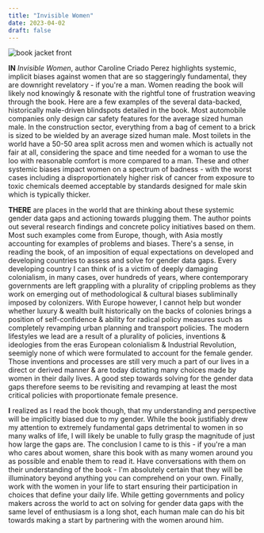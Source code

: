 ```yaml
---
title: "Invisible Women"
date: 2023-04-02
draft: false
---
```


![book jacket front](/invisible-women.jpg "paperback front cover. all copyrights rest with the author/publisher")

__IN__ _Invisible Women_, author Caroline Criado Perez highlights systemic, implicit biases against women that are so staggeringly fundamental, they are downright revelatory - if you're a man. Women reading the book will likely nod knowingly & resonate with the rightful tone of frustration weaving through the book. Here are a few examples of the several data-backed, historically male-driven blindspots detailed in the book. Most automobile companies only design car safety features for the average sized human male. In the construction sector, everything from a bag of cement to a brick is sized to be wielded by an average sized human male. Most toilets in the world have a 50-50 area split across men and women which is actually not fair at all, considering the space and time needed for a woman to use the loo with reasonable comfort is more compared to a man. These and other systemic biases impact women on a spectrum of badness - with the worst cases including a disproportionately higher risk of cancer from exposure to toxic chemicals deemed acceptable by standards designed for male skin which is typically thicker.

__THERE__ are places in the world that are thinking about these systemic gender data gaps and actioning towards plugging them. The author points out several research findings and concrete policy initiatives based on them. Most such examples come from Europe, though, with Asia mostly accounting for examples of problems and biases. There's a sense, in reading the book, of an imposition of equal expectations on developed and developing countries to assess and solve for gender data gaps. Every developing country I can think of is a victim of deeply damaging colonialism, in many cases, over hundreds of years, where contemporary governments are left grappling with a plurality of crippling problems as they work on emerging out of methodological & cultural biases subliminally imposed by colonizers. With Europe however, I cannot help but wonder whether luxury & wealth built historically on the backs of colonies brings a position of self-confidence & ability for radical policy measures such as completely revamping urban planning and transport policies. The modern lifestyles we lead are a result of a plurality of policies, inventions & ideologies from the eras European colonialism & Industrial Revolution, seemigly none of which were formulated to account for the female gender. Those inventions and processes are still very much a part of our lives in a direct or derived manner & are today dictating many choices made by women in their daily lives. A good step towards solving for the gender data gaps therefore seems to be revisiting and revamping at least the most critical policies with proportionate female presence.

__I__ realized as I read the book though, that my understanding and perspective will be implicitly biased due to my gender. While the book justifiably drew my attention to extremely fundamental gaps detrimental to women in so many walks of life, I will likely be unable to fully grasp the magnitude of just how large the gaps are. The conclusion I came to is this - if you're a man who cares about women, share this book with as many women around you as possible and enable them to read it. Have conversations with them on their understanding of the book - I'm absolutely certain that they will be illuminatory beyond anything you can comprehend on your own. Finally, work with the women in your life to start ensuring their participation in choices that define your daily life. While getting governments and policy makers across the world to act on solving for gender data gaps with the same level of enthusiasm is a long shot, each human male can do his bit towards making a start by partnering with the women around him.